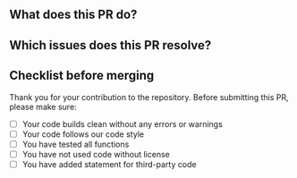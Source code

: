 ## What does this PR do?



## Which issues does this PR resolve?



## Checklist before merging

Thank you for your contribution to the repository.
Before submitting this PR, please make sure:

- [ ] Your code builds clean without any errors or warnings
- [ ] Your code follows our code style
- [ ] You have tested all functions
- [ ] You have not used code without license
- [ ] You have added statement for third-party code